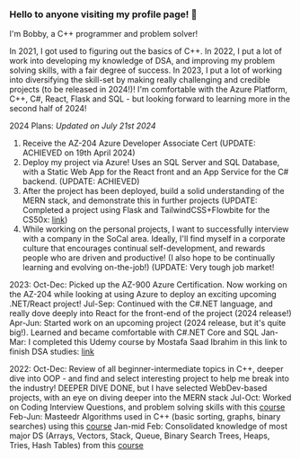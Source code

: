 ### Hello to anyone visiting my profile page! 👋

I'm Bobby, a C++ programmer and problem solver!

In 2021, I got used to figuring out the basics of C++.  In 2022, I put a lot of work into developing my knowledge of DSA, and improving my problem solving skills, with a fair degree of success.  In 2023, I put a lot of working into diversifying the skill-set by making really challenging and credible projects (to be released in 2024!)!  I'm comfortable with the Azure Platform, C++, C#, React, Flask and SQL - but looking forward to learning more in the second half of 2024!

2024 Plans:
*Updated on July 21st 2024*
1) Receive the AZ-204 Azure Developer Associate Cert (UPDATE: ACHIEVED on 19th April 2024)
2) Deploy my project via Azure!   Uses an SQL Server and SQL Database, with a Static Web App for the React front and an App Service for the C# backend.  (UPDATE: ACHIEVED)
3) After the project has been deployed, build a solid understanding of the MERN stack, and demonstrate this in further projects (UPDATE: Completed a project using Flask and TailwindCSS+Flowbite for the CS50x: [link](https://youtu.be/iTdVH4ROMCs))
4) While working on the personal projects, I want to successfully interview with a company in the SoCal area.  Ideally, I'll find myself in a corporate culture that encourages continual self-development, and rewards people who are driven and productive!  (I also hope to be continually learning and evolving on-the-job!) (UPDATE: Very tough job market!

2023:
Oct-Dec: Picked up the AZ-900 Azure Certification.  Now working on the AZ-204 while looking at using Azure to deploy an exciting upcoming .NET/React project!
Jul-Sep: Continued with the C#.NET language, and really dove deeply into React for the front-end of the project (2024 release!)
Apr-Jun: Started work on an upcoming project (2024 release, but it's quite big!).  Learned and became comfortable with C#.NET Core and SQL
Jan-Mar: I completed this Udemy course by Mostafa Saad Ibrahim in this link to finish DSA studies: [link](https://www.udemy.com/course/skills-algorithms-cpp2/)

2022:
Oct-Dec:  Review of all beginner-intermediate topics in C++, deeper dive into OOP - and find and select interesting project to help me break into the industry!   DEEPER DIVE DONE, but I have selected WebDev-based projects, with an eye on diving deeper into the MERN stack
Jul-Oct:  Worked on Coding Interview Questions, and problem solving skills with this [course](https://www.udemy.com/course/skills-coding-interviews/)
Feb-Jun: Masteedr Algorithms used in C++ (basic sorting, graphs, binary searches) using this [course](https://www.udemy.com/course/skills-algorithms-cpp/)
Jan-mid Feb:  Consolidated knowledge of most major DS (Arrays, Vectors, Stack, Queue, Binary Search Trees, Heaps, Tries, Hash Tables) from this [course](https://www.udemy.com/course/dscpp-skills/)
